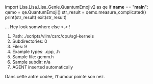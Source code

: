 
import Lisa.Lisa.Lisa_Genie.QuantumEmojiv2 as qe
if __name__ == "__main__":
  qemo = qe.QuantumEmoji()
  str_result = qemo.measure_complicated()
  print(str_result)
  exit(str_result)

... Hey look somwhere else >.< !

1. Path: ./scripts/vllm/csrc/cpu/sgl-kernels
2. Subdirectories: 0
3. Files: 9
4. Example types: .cpp, .h
5. Sample file: gemm.h
6. Sample subdir: n/a
7. AGENT inserted automatically

Dans cette antre codée, l'humour pointe son nez.
